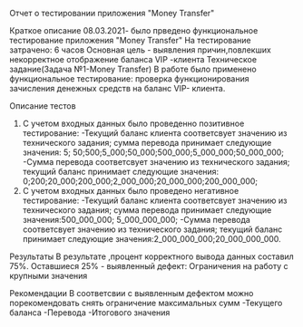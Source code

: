Отчет о тестировании приложения "Money Transfer"

Краткое описание
08.03.2021- было прведено функциональное тестирование приложения "Money Transfer"
На тестирование затрачено: 6 часов
Основная цель - выявления причин,повлекших некорректное отображение баланса VIP -клиента
Техническое задание(Задача №1-Money Transfer)
В работе было применено функциональное тестирование: проверка функционирования зачисления денежных средств на баланс VIP- клиента.

Описание тестов
1. С учетом входных данных было проведенно позитивное тестирование:
-Текущий баланс клиента соответсвует значению из технического задания; сумма перевода принимает следующие значения: 5; 50;500;5_000;50_000;500_000;5_000_000;50_000_000; 
-Сумма перевода соответсвует значению из технического задания; текущий баланс принимает следующие значения: 0;200;20_000;200_000;2_000_000;20_000_000;200_000_000;
2. С учетом входных данных было проведено негативное тестирование:
-Текущий баланс клиента соответсвует значению из технического задания; сумма перевода принимает следующие значения:500_000_000; 5_000_000_000; 
-Сумма перевода соответсвует значению из технического задания; текущий баланс принимает следующие значения:2_000_000_000;20_000_000_000.

Результаты
В результате ,процент корректного вывода данных составил 75%. Оставшиеся 25% - выявленный дефект:
Ограничения на работу с крупными значения

Рекомендации
В соответсвии с выявленным дефектом можно порекомендовать
снять ограничение максимальных сумм
-Текущего баланса 
-Перевода 
-Итогового значения

